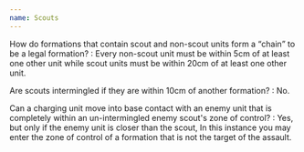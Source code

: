 ```yaml
---
name: Scouts
---
```

How do formations that contain scout and non-scout units form a <q>chain</q> to be a legal formation?
: Every non-scout unit must be within 5cm of at least one other unit while scout units must be within 20cm of at least one other unit.

Are scouts intermingled if they are within 10cm of another formation?
: No.

Can a charging unit move into base contact with an enemy unit that is completely within an un-intermingled enemy scout's zone of control?
: Yes, but only if the enemy unit is closer than the scout, In this instance you may enter the zone of control of a formation that is not the target of the assault.